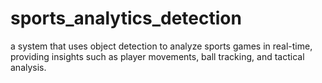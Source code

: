 # sports_analytics_detection
 a system that uses object detection to analyze sports games in real-time, providing insights such as player movements, ball tracking, and tactical analysis.
